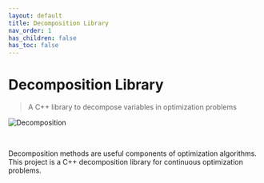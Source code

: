 ```yaml
---
layout: default
title: Decomposition Library
nav_order: 1
has_children: false
has_toc: false
---
```

# Decomposition Library

> A C++ library to decompose variables in optimization problems

<!-- Later replace with a better image. Some visualization from matplotlib would do. -->
![Decomposition](https://w7.pngwing.com/pngs/318/666/png-transparent-analysis-chart-decomposition-decomposition-analysis-ppt-chart-blue-text-logo.png)

<br/>

<!-- Later replace with a better text: problem, why it's useful, why it's unsolved, what this lib does -->
Decomposition methods are useful components of optimization algorithms. This project is a C++ decomposition library for continuous optimization problems.

 <br/>
 
<!--

- [Examples](examples.md)
  - [Implementing an Optimization Problem](examples/implementing-an-optimization-problem.md)
  - [Executing an Decomposition Method:](examples/executing-an-decomposition-method.md)
- [Integration](integration.md)
  - [Dependencies](integration/dependencies.md)
- [How it works](how-it-works.md)
  - [Decomposition Methods](how-it-works/decomposition-methods.md)
- [Contributing](contributing.md)
  - [Collaborators and Contributors](contributing/collaborators-and-contributors.md)
- [References](references.md)


<!-- Generated with mdsplit: https://github.com/alandefreitas/mdsplit -->
